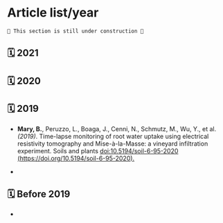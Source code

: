 # Article list/year

```{warning}
🚧 This section is still under construction 🚧
```

## 🗓️ 2021


## 🗓️ 2020


## 🗓️ 2019

- **Mary, B.**, Peruzzo, L., Boaga, J., Cenni, N., Schmutz, M., Wu, Y., et al. _(2019)_. Time-lapse monitoring of root water uptake using electrical resistivity tomography and Mise-à-la-Masse: a vineyard infiltration experiment. Soils and plants [doi:10.5194/soil-6-95-2020 (https://doi.org/10.5194/soil-6-95-2020).](maryetal2020.md)

- [](maryetal2019.md)

## 🗓️ Before 2019

- [](phd.md)



